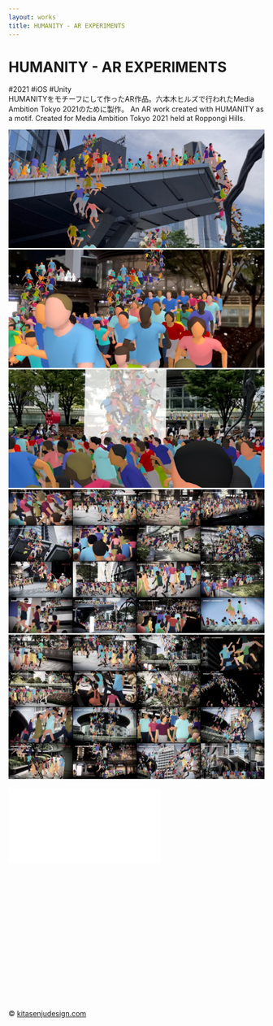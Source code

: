 ```yaml
---
layout: works
title: HUMANITY - AR EXPERIMENTS
---
```


# HUMANITY - AR EXPERIMENTS

<div class="tags">#2021 #iOS #Unity</div>

<div class="description">
HUMANITYをモチーフにして作ったAR作品。六本木ヒルズで行われたMedia Ambition Tokyo 2021のために製作。
An AR work created with HUMANITY as a motif. Created for Media Ambition Tokyo 2021 held at Roppongi Hills.
</div>

![01](./img/humanityB01.png)
![02](./img/humanityB02.png)
![02](./img/humanityB03.png)
![01](./img/humanity01.png)
![02](./img/humanity02.png)


<div class="video" style="padding: 0 0 56.25%;">
<iframe src="//player.vimeo.com/video/559796265" frameborder="0" webkitAllowFullScreen mozallowfullscreen allowFullScreen></iframe>
</div>

<div class="footer">
  &copy; <a href="https://kitasenjudesign.com">kitasenjudesign.com</a>
</div>
